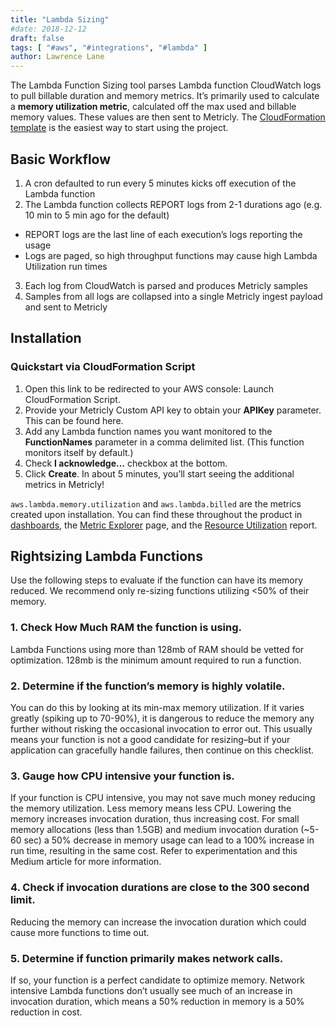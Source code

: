 ```yaml
---
title: "Lambda Sizing"
#date: 2018-12-12
draft: false
tags: [ "#aws", "#integrations", "#lambda" ]
author: Lawrence Lane
---
```


The Lambda Function Sizing tool parses Lambda function CloudWatch logs to pull billable duration and memory metrics. It’s primarily used to calculate a **memory utilization metric**, calculated off the max used and billable memory values. These values are then sent to Metricly. The [CloudFormation template](https://console.aws.amazon.com/cloudformation/home?#/stacks/create/review?stackName=Lambda-Utilization&templateURL=https://s3-us-west-2.amazonaws.com/com-netuitive-app-usw2-lambda-assets-us-west-2/lambda-utilization/lambda-utilization.template&param_BucketLocation=app-usw2) is the easiest way to start using the project.

## Basic Workflow

1. A cron defaulted to run every 5 minutes kicks off execution of the Lambda function
2. The Lambda function collects REPORT logs from 2-1 durations ago (e.g. 10 min to 5 min ago for the default)
  - REPORT logs are the last line of each execution’s logs reporting the usage
  - Logs are paged, so high throughput functions may cause high Lambda Utilization run times
3. Each log from CloudWatch is parsed and produces Metricly samples
4. Samples from all logs are collapsed into a single Metricly ingest payload and sent to Metricly

## Installation

### Quickstart via CloudFormation Script

1. Open this link to be redirected to your AWS console: Launch CloudFormation Script.
2. Provide your Metricly Custom API key to obtain your **APIKey** parameter. This can be found here.
3. Add any Lambda function names you want monitored to the **FunctionNames** parameter in a comma delimited list. (This function monitors itself by default.)
4. Check **I acknowledge…** checkbox at the bottom.
5. Click **Create**. In about 5 minutes, you’ll start seeing the additional metrics in Metricly!

`aws.lambda.memory.utilization` and `aws.lambda.billed` are the metrics created upon installation. You can find these throughout the product in [dashboards][3], the [Metric Explorer][1] page, and the [Resource Utilization][2] report.


## Rightsizing Lambda Functions

Use the following steps to evaluate if the function can have its memory reduced. We recommend only re-sizing functions utilizing <50% of their memory.

### 1. **Check How Much RAM the function is using.**
Lambda Functions using more than 128mb of RAM should be vetted for optimization. 128mb is the minimum amount required to run a function.

### 2. **Determine if the function’s memory is highly volatile.**
You can do this by looking at its min-max memory utilization. If it varies greatly (spiking up to 70-90%), it is dangerous to reduce the memory any further without risking the occasional invocation to error out. This usually means your function is not a good candidate for resizing–but if your application can gracefully handle failures, then continue on this checklist.

### 3. Gauge how CPU intensive your function is.
If your function is CPU intensive, you may not save much money reducing the memory utilization. Less memory means less CPU. Lowering the memory increases invocation duration, thus increasing cost. For small memory allocations (less than 1.5GB) and medium invocation duration (~5-60 sec) a 50% decrease in memory usage can lead to a 100% increase in run time, resulting in the same cost. Refer to experimentation and this Medium article for more information.

### 4. Check if invocation durations are close to the 300 second limit.
Reducing the memory can increase the invocation duration which could cause more functions to time out.

### 5. Determine if function primarily makes network calls.
If so, your function is a perfect candidate to optimize memory. Network intensive Lambda functions don’t usually see much of an increase in invocation duration, which means a 50% reduction in memory is a 50% reduction in cost.


[1]: /data-visualization/metrics/metric-page/
[2]: /reports/reports-resource-utilization/
[3]: /data-visualization/dashboards/
